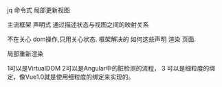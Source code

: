 

jq 命令式 局部更新视图

主流框架 声明式 通过描述状态与视图之间的映射关系  

不在关心 dom操作,只用关心状态. 框架解决的 如何这些声明 渲染 页面.

局部重新渲染

1可以是VirtualDOM
2可以是Angular中的脏检测的流程，
3 可以是细粒度的绑定，像Vue1.0就是使用细粒度的绑定来实现的。

